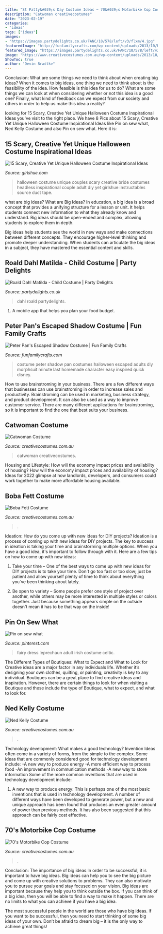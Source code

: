 ```yaml
---
title: "St Patty&#039;s Day Costume Ideas ~ 70&#039;s Motorbike Cop Costume"
description: "Catwoman creativecostumes"
date: "2023-02-19"
categories:
- "ideas"
tags: ["ideas"]
images:
- "https://images.partydelights.co.uk/FANC/10/578/left/v3/flxm/4.jpg"
featuredImage: "http://funfamilycrafts.com/wp-content/uploads/2013/10/Peter-Pan-Shadow-Costume-9-of-11.jpg"
featured_image: "https://images.partydelights.co.uk/FANC/10/578/left/v3/flxm/4.jpg"
image: "https://www.creativecostumes.com.au/wp-content/uploads/2013/10/bobb-fett-711x1024.jpg"
ShowToc: true
author: "Devin Bradtke"
---
```



Conclusion: What are some things we need to think about when creating big ideas?
When it comes to big ideas, one thing we need to think about is the feasibility of the idea. How feasible is this idea for us to do? What are some things we can look at when considering whether or not this idea is a good one? Finally, what kind of feedback can we expect from our society and others in order to help us make this idea a reality?

	

		
looking for 15 Scary, Creative Yet Unique Halloween Costume Inspirational Ideas you've visit to the right place. We have 8 Pics about 15 Scary, Creative Yet Unique Halloween Costume Inspirational Ideas like Pin on sew what, Ned Kelly Costume and also Pin on sew what. Here it is:
		
    
## 15 Scary, Creative Yet Unique Halloween Costume Inspirational Ideas

<img loading=lazy src="https://www.girlshue.com/wp-content/uploads/2016/07/unnamed-file-3232.jpg" onerror="this.onerror=null;this.src='https://tse3.mm.bing.net/th?id=OIP.reRBsrQl5peWKhp6RQ8_GQHaJ4&amp;pid=15.1';" alt="15 Scary, Creative Yet Unique Halloween Costume Inspirational Ideas">

_Source: girlshue.com_

>halloween costume unique couples scary creative bride costumes headless inspirational couple adult diy yet girlshue instructables source duct tape. 

	

what are big ideas?
What are Big Ideas?
In education, a big idea is a broad concept that provides a unifying structure for a lesson or unit. It helps students connect new information to what they already know and understand. Big ideas should be open-ended and complex, allowing students to explore them in depth.

Big ideas help students see the world in new ways and make connections between different concepts. They encourage higher-level thinking and promote deeper understanding. When students can articulate the big ideas in a subject, they have mastered the essential content and skills.

    
## Roald Dahl Matilda - Child Costume | Party Delights

<img loading=lazy src="https://images.partydelights.co.uk/FANC/10/578/left/v3/flxm/4.jpg" onerror="this.onerror=null;this.src='https://tse2.mm.bing.net/th?id=OIP.Q7N3CEeoQM0jGZRr_vR8bwHaJ4&amp;pid=15.1';" alt="Roald Dahl Matilda - Child Costume | Party Delights">

_Source: partydelights.co.uk_

>dahl roald partydelights. 

	

1. A mobile app that helps you plan your food budget.

    
## Peter Pan&#039;s Escaped Shadow Costume | Fun Family Crafts

<img loading=lazy src="http://funfamilycrafts.com/wp-content/uploads/2013/10/Peter-Pan-Shadow-Costume-9-of-11.jpg" onerror="this.onerror=null;this.src='https://tse4.mm.bing.net/th?id=OIP.boevrqIclq5oIqiGT4LBYwHaNB&amp;pid=15.1';" alt="Peter Pan&#039;s Escaped Shadow Costume | Fun Family Crafts">

_Source: funfamilycrafts.com_

>costume peter shadow pan costumes halloween escaped adults diy morphsuit minute last homemade character easy inspired quick disney. 

	

How to use brainstroming in your business.
There are a few different ways that businesses can use brainstroming in order to increase sales and productivity. Brainstroming can be used in marketing, business strategy, and product development. It can also be used as a way to improve customer service. There are many different applications for brainstroming, so it is important to find the one that best suits your business.

    
## Catwoman Costume

<img loading=lazy src="https://www.creativecostumes.com.au/wp-content/uploads/2017/03/catwoman-420x560.jpg" onerror="this.onerror=null;this.src='https://tse3.mm.bing.net/th?id=OIP.dK0I1ZqZWXmzgxsK1ItqqQAAAA&amp;pid=15.1';" alt="Catwoman Costume">

_Source: creativecostumes.com.au_

>catwoman creativecostumes. 

	

Housing and Lifestyle: How will the economy impact prices and availability of housing?
How will the economy impact prices and availability of housing? 
Ideas for 2022 glimpse at how landlords, developers, and consumers could work together to make more affordable housing available.

    
## Boba Fett Costume

<img loading=lazy src="https://www.creativecostumes.com.au/wp-content/uploads/2013/10/bobb-fett-711x1024.jpg" onerror="this.onerror=null;this.src='https://tse4.mm.bing.net/th?id=OIP._81sNN1hGht_Nwc-kLVw1gHaKq&amp;pid=15.1';" alt="Boba Fett Costume">

_Source: creativecostumes.com.au_

>. 

	

Ideation: How do you come up with new ideas for DIY projects?
Ideation is a process of coming up with new ideas for DIY projects. The key to success in ideation is taking your time and brainstorming multiple options. When you have a good idea, it's important to follow through with it. Here are a few tips on how to come up with new ideas:
1. Take your time – One of the best ways to come up with new ideas for DIY projects is to take your time. Don't go too fast or too slow; just be patient and allow yourself plenty of time to think about everything you've been thinking about lately.

2. Be open to variety – Some people prefer one style of project over another, while others may be more interested in multiple styles or colors together. Just because something appears simple on the outside doesn't mean it has to be that way on the inside!


    
## Pin On Sew What

<img loading=lazy src="https://i.pinimg.com/736x/50/36/5f/50365fc7b1a0a96e71109683c0196d26--leprechaun-costume-fairy-dress.jpg" onerror="this.onerror=null;this.src='https://tse1.mm.bing.net/th?id=OIP.TCfpB4TWthSnzSHUU8xptQHaJ6&amp;pid=15.1';" alt="Pin on sew what">

_Source: pinterest.com_

>fairy dress leprechaun adult irish costume celtic. 

	

The Different Types of Boutiques: What to Expect and What to Look for
Creative ideas are a major factor in any individuals life. Whether it’s designing your own clothes, quilting, or painting, creativity is key to any individual. Boutiques can be a great place to find creative ideas and inspiration. However, there are certain things to look for when visiting a Boutique and these include the type of Boutique, what to expect, and what to look for.

    
## Ned Kelly Costume

<img loading=lazy src="https://www.creativecostumes.com.au/wp-content/uploads/2018/07/CC_April_18_171-768x1024.jpg" onerror="this.onerror=null;this.src='https://tse1.mm.bing.net/th?id=OIP.UgjPnn0vXOMtsxYKcsXFQgHaJ4&amp;pid=15.1';" alt="Ned Kelly Costume">

_Source: creativecostumes.com.au_

>. 

	

Technology development: What makes a good technology?
Invention Ideas often come in a variety of forms, from the simple to the complex. Some ideas that are commonly considered good for technology development include: 
-A new way to produce energy 
-A more efficient way to process food 
-An improvement in communication methods 
-A new way to store information 
Some of the more common inventions that are used in technology development include:


1) A new way to produce energy: This is perhaps one of the most basic inventions that is used in technology development. A number of different ways have been developed to generate power, but a new and unique approach has been found that produces an even greater amount of power than previous methods. It has also been suggested that this approach can be fairly cost effective.

    
## 70&#039;s Motorbike Cop Costume

<img loading=lazy src="https://www.creativecostumes.com.au/wp-content/uploads/2015/08/BCP_8568-768x1024.jpg" onerror="this.onerror=null;this.src='https://tse4.mm.bing.net/th?id=OIP.wtxwvq9HcFWrvATa2BnHEQHaJ4&amp;pid=15.1';" alt="70&#039;s Motorbike Cop Costume">

_Source: creativecostumes.com.au_

>. 

	

Conclusion: The importance of big ideas
In order to be successful, it is important to have big ideas. Big ideas can help you to see the big picture and come up with creative solutions to problems. They can also motivate you to pursue your goals and stay focused on your vision.
Big ideas are important because they help you to think outside the box. If you can think of a big idea, then you will be able to find a way to make it happen. There are no limits to what you can achieve if you have a big idea.

The most successful people in the world are those who have big ideas. If you want to be successful, then you need to start thinking of some big ideas of your own. Don’t be afraid to dream big – it is the only way to achieve great things!

